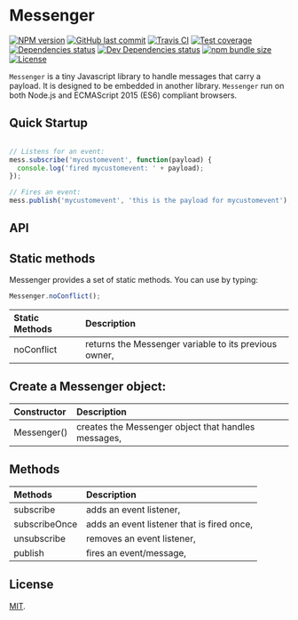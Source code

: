 # Messenger

[![NPM version][npm-image]][npm-url]
[![GitHub last commit][commit-image]][commit-url]
[![Travis CI][travis-image]][travis-url]
[![Test coverage][coveralls-image]][coveralls-url]
[![Dependencies status][dependencies-image]][dependencies-url]
[![Dev Dependencies status][devdependencies-image]][devdependencies-url]
[![npm bundle size][npm-bundle-size-image]][npm-bundle-size-url]
[![License][license-image]](LICENSE.md)


`Messenger` is a tiny Javascript library to handle messages that carry a payload. It is designed to be embedded in another library. `Messenger` run on both Node.js and ECMAScript 2015 (ES6) compliant browsers.


## Quick Startup

```js

// Listens for an event:
mess.subscribe('mycustomevent', function(payload) {
  console.log('fired mycustomevent: ' + payload);
});

// Fires an event:
mess.publish('mycustomevent', 'this is the payload for mycustomevent');
```


## API

## Static methods

Messenger provides a set of static methods. You can use by typing:

```javascript
Messenger.noConflict();
```

| Static Methods       | Description |
|:---------------------|:------------|
| noConflict           | returns the Messenger variable to its previous owner, |



## Create a Messenger object:

| Constructor | Description |
|:------------|:------------|
| Messenger() | creates the Messenger object that handles messages, |


## Methods

| Methods  | Description |
|:--------------------|:------------|
| subscribe           | adds an event listener, |
| subscribeOnce       | adds an event listener that is fired once, |
| unsubscribe         | removes an event listener, |
| publish             | fires an event/message, |


## License

[MIT](LICENSE.md).

<!--- URls -->

[npm-image]: https://img.shields.io/npm/v/@mobilabs/messenger.svg?style=flat-square
[release-image]: https://img.shields.io/github/release/jclo/messenger.svg?include_prereleases&style=flat-square
[commit-image]: https://img.shields.io/github/last-commit/jclo/messenger.svg?style=flat-square
[travis-image]: https://img.shields.io/travis/jclo/messenger.svg?style=flat-square
[coveralls-image]: https://img.shields.io/coveralls/jclo/messenger/master.svg?style=flat-square
[dependencies-image]: https://david-dm.org/jclo/messenger/status.svg?theme=shields.io
[devdependencies-image]: https://david-dm.org/jclo/messenger/dev-status.svg?theme=shields.io
[npm-bundle-size-image]: https://img.shields.io/bundlephobia/minzip/@mobilabs/messenger.svg?style=flat-square
[license-image]: https://img.shields.io/npm/l/@mobilabs/messenger.svg?style=flat-square

[npm-url]: https://www.npmjs.com/package/@mobilabs/messenger
[release-url]: https://github.com/jclo/messenger/tags
[commit-url]: https://github.com/jclo/messenger/commits/master
[travis-url]: https://travis-ci.com/jclo/messenger
[coveralls-url]: https://coveralls.io/github/jclo/messenger?branch=master
[dependencies-url]: https://david-dm.org/jclo/messenger
[devdependencies-url]: https://david-dm.org/jclo/messenger?type=dev
[license-url]: http://opensource.org/licenses/MIT
[npm-bundle-size-url]: https://img.shields.io/bundlephobia/minzip/@mobilabs/messenger
